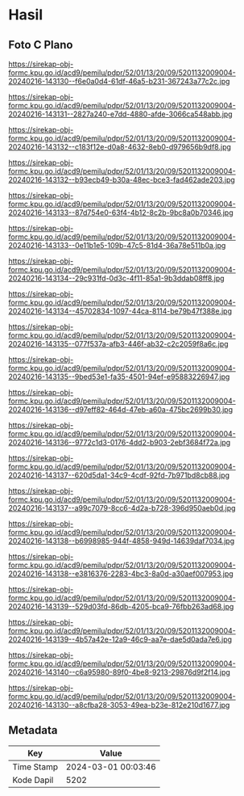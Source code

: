 # Hasil

## Foto C Plano

https://sirekap-obj-formc.kpu.go.id/acd9/pemilu/pdpr/52/01/13/20/09/5201132009004-20240216-143130--f6e0a0d4-61df-46a5-b231-367243a77c2c.jpg

https://sirekap-obj-formc.kpu.go.id/acd9/pemilu/pdpr/52/01/13/20/09/5201132009004-20240216-143131--2827a240-e7dd-4880-afde-3066ca548abb.jpg

https://sirekap-obj-formc.kpu.go.id/acd9/pemilu/pdpr/52/01/13/20/09/5201132009004-20240216-143132--c183f12e-d0a8-4632-8eb0-d979656b9df8.jpg

https://sirekap-obj-formc.kpu.go.id/acd9/pemilu/pdpr/52/01/13/20/09/5201132009004-20240216-143132--b93ecb49-b30a-48ec-bce3-fad462ade203.jpg

https://sirekap-obj-formc.kpu.go.id/acd9/pemilu/pdpr/52/01/13/20/09/5201132009004-20240216-143133--87d754e0-63f4-4b12-8c2b-9bc8a0b70346.jpg

https://sirekap-obj-formc.kpu.go.id/acd9/pemilu/pdpr/52/01/13/20/09/5201132009004-20240216-143133--0e11b1e5-109b-47c5-81d4-36a78e511b0a.jpg

https://sirekap-obj-formc.kpu.go.id/acd9/pemilu/pdpr/52/01/13/20/09/5201132009004-20240216-143134--29c931fd-0d3c-4f11-85a1-9b3ddab08ff8.jpg

https://sirekap-obj-formc.kpu.go.id/acd9/pemilu/pdpr/52/01/13/20/09/5201132009004-20240216-143134--45702834-1097-44ca-8114-be79b47f388e.jpg

https://sirekap-obj-formc.kpu.go.id/acd9/pemilu/pdpr/52/01/13/20/09/5201132009004-20240216-143135--077f537a-afb3-446f-ab32-c2c2059f8a6c.jpg

https://sirekap-obj-formc.kpu.go.id/acd9/pemilu/pdpr/52/01/13/20/09/5201132009004-20240216-143135--9bed53e1-fa35-4501-94ef-e95883226947.jpg

https://sirekap-obj-formc.kpu.go.id/acd9/pemilu/pdpr/52/01/13/20/09/5201132009004-20240216-143136--d97eff82-464d-47eb-a60a-475bc2699b30.jpg

https://sirekap-obj-formc.kpu.go.id/acd9/pemilu/pdpr/52/01/13/20/09/5201132009004-20240216-143136--9772c1d3-0176-4dd2-b903-2ebf3684f72a.jpg

https://sirekap-obj-formc.kpu.go.id/acd9/pemilu/pdpr/52/01/13/20/09/5201132009004-20240216-143137--620d5da1-34c9-4cdf-92fd-7b971bd8cb88.jpg

https://sirekap-obj-formc.kpu.go.id/acd9/pemilu/pdpr/52/01/13/20/09/5201132009004-20240216-143137--a99c7079-8cc6-4d2a-b728-396d950aeb0d.jpg

https://sirekap-obj-formc.kpu.go.id/acd9/pemilu/pdpr/52/01/13/20/09/5201132009004-20240216-143138--b6998985-944f-4858-949d-14639daf7034.jpg

https://sirekap-obj-formc.kpu.go.id/acd9/pemilu/pdpr/52/01/13/20/09/5201132009004-20240216-143138--e3816376-2283-4bc3-8a0d-a30aef007953.jpg

https://sirekap-obj-formc.kpu.go.id/acd9/pemilu/pdpr/52/01/13/20/09/5201132009004-20240216-143139--529d03fd-86db-4205-bca9-76fbb263ad68.jpg

https://sirekap-obj-formc.kpu.go.id/acd9/pemilu/pdpr/52/01/13/20/09/5201132009004-20240216-143139--4b57a42e-12a9-46c9-aa7e-dae5d0ada7e6.jpg

https://sirekap-obj-formc.kpu.go.id/acd9/pemilu/pdpr/52/01/13/20/09/5201132009004-20240216-143140--c6a95980-89f0-4be8-9213-29876d9f2f14.jpg

https://sirekap-obj-formc.kpu.go.id/acd9/pemilu/pdpr/52/01/13/20/09/5201132009004-20240216-143130--a8cfba28-3053-49ea-b23e-812e210d1677.jpg


## Metadata

| Key        | Value               |
| ---------- | ------------------- |
| Time Stamp | 2024-03-01 00:03:46 |
| Kode Dapil | 5202                |



